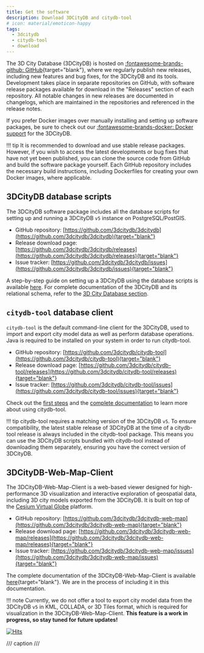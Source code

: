 ```yaml
---
title: Get the software
description: Download 3DCityDB and citydb-tool
# icon: material/emoticon-happy
tags:
  - 3dcitydb
  - citydb-tool
  - download
---
```


The 3D City Database (3DCityDB) is hosted on [:fontawesome-brands-github: GitHub](https://github.com/3dcitydb){target="blank"}, where we
regularly publish new releases, including new features and bug fixes, for the 3DCityDB and its tools. Development takes
place in separate repositories on GitHub, with software release packages available for download in the "Releases"
section of each repository. All notable changes in new releases are documented in changelogs, which are maintained
in the repositories and referenced in the release notes.

If you prefer Docker images over manually installing and setting up software packages, be sure to check out our
[:fontawesome-brands-docker: Docker support](first-steps/docker.md) for the 3DCityDB.

!!! tip
    It is recommended to download and use stable release packages. However, if you wish to access the latest developments or
    bug fixes that have not yet been published, you can clone the source code from GitHub and build the software package
    yourself. Each GitHub repository includes the necessary build instructions, including Dockerfiles for creating your own
    Docker images, where applicable.

## 3DCityDB database scripts

The 3DCityDB software package includes all the database scripts for setting up and running a 3DCityDB `v5` instance on
PostgreSQL/PostGIS.

- GitHub repository: [https://github.com/3dcitydb/3dcitydb](https://github.com/3dcitydb/3dcitydb){target="blank"}
- Release download page: [https://github.com/3dcitydb/3dcitydb/releases](https://github.com/3dcitydb/3dcitydb/releases){target="blank"}
- Issue tracker: [https://github.com/3dcitydb/3dcitydb/issues](https://github.com/3dcitydb/3dcitydb/issues){target="blank"}

A step-by-step guide on setting up a 3DCityDB using the database scripts is available [here](first-steps/setup.md).
For complete documentation of the 3DCityDB and its relational schema, refer to the [3D City Database section](3dcitydb/index.md).  

## `citydb-tool` database client

`citydb-tool` is the default command-line client for the 3DCityDB, used to import and export city model data as well as
perform database operations. Java is required to be installed on your system in order to run citydb-tool.

- GitHub repository: [https://github.com/3dcitydb/citydb-tool](https://github.com/3dcitydb/citydb-tool){target="blank"}
- Release download page: [https://github.com/3dcitydb/citydb-tool/releases](https://github.com/3dcitydb/citydb-tool/releases){target="blank"}
- Issue tracker: [https://github.com/3dcitydb/citydb-tool/issues](https://github.com/3dcitydb/citydb-tool/issues){target="blank"}

Check out the [first steps](first-steps/citydb-tool.md) and the [complete documentation](citydb-tool/index.md) to learn
more about using citydb-tool. 

!!! tip
    citydb-tool requires a matching version of the 3DCityDB `v5`. To ensure compatibility, the latest stable release of 3DCityDB
    at the time of a citydb-tool release is always included in the citydb-tool package. This means you can use the 3DCityDB
    scripts bundled with citydb-tool instead of downloading them separately, ensuring you have the correct version of
    3DCityDB.

## 3DCityDB-Web-Map-Client

The 3DCityDB-Web-Map-Client is a web-based viewer designed for high-performance 3D visualization and interactive
exploration of geospatial data, including 3D city models exported from the 3DCityDB. It is built on top of the
[Cesium Virtual Globe](https://cesium.com/) platform. 

- GitHub repository: [https://github.com/3dcitydb/3dcitydb-web-map](https://github.com/3dcitydb/3dcitydb-web-map){target="blank"}
- Release download page: [https://github.com/3dcitydb/3dcitydb-web-map/releases](https://github.com/3dcitydb/3dcitydb-web-map/releases){target="blank"}
- Issue tracker: [https://github.com/3dcitydb/3dcitydb-web-map/issues](https://github.com/3dcitydb/3dcitydb-web-map/issues){target="blank"}

The complete documentation of the 3DCityDB-Web-Map-Client is available
[here](https://3dcitydb-docs.readthedocs.io/en/latest/webmap/index.html){target="blank"}. We are in the process of
including it in this documentation.

!!! note
    Currently, we do not offer a tool to export city model data from the 3DCityDB `v5` in KML, COLLADA, or 3D Tiles
    format, which is required for visualization in the 3DCityDB-Web-Map-Client. **This feature is a work in progress, so stay
    tuned for future updates!**

[![Hits](https://hits.seeyoufarm.com/api/count/incr/badge.svg?url=https%3A%2F%2F3dcitydb.github.io%2F3dcitydb-mkdocs%2Fdownload%2F&count_bg=%2379C83D&title_bg=%23555555&icon=&icon_color=%23E7E7E7&title=Visitors&edge_flat=false)](https://hits.seeyoufarm.com/#history)

/// caption
///
